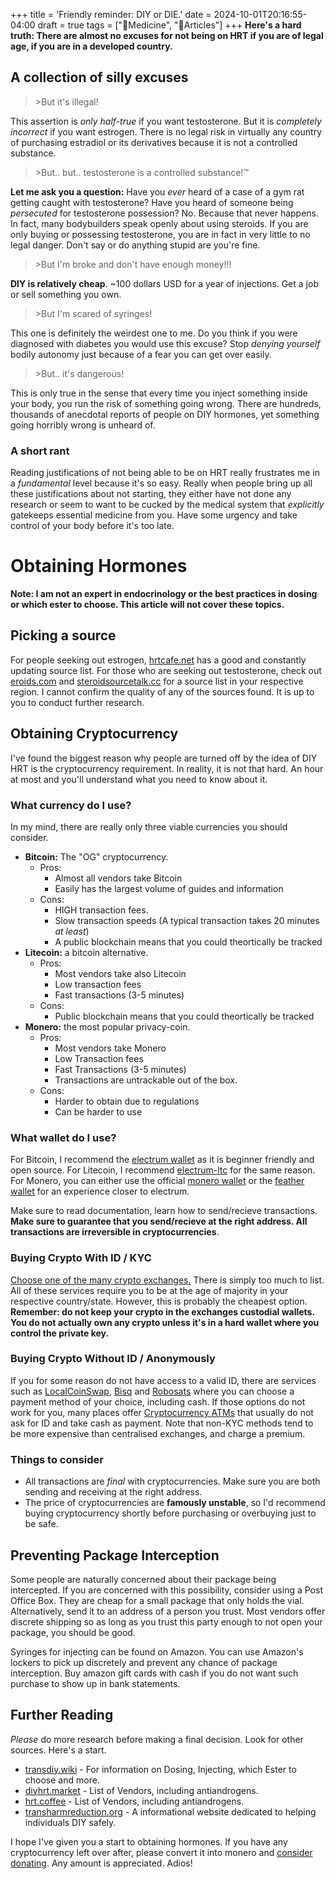 +++
title = 'Friendly reminder: DIY or DIE.'
date = 2024-10-01T20:16:55-04:00
draft = true
tags = ["💊Medicine", "🚆Articles"]
+++
**Here's a hard truth: There are almost no excuses for not being on HRT if you are of legal age, if you are in a developed country.**

## A collection of silly excuses
> \>But it's illegal!

This assertion is *only half-true* if you want testosterone. But it is *completely incorrect* if you want estrogen. There is no legal risk in virtually any country of purchasing estradiol or its derivatives because it is not a controlled substance.

> \>But.. but.. testosterone is a controlled substance!™

**Let me ask you a question:** Have you *ever* heard of a case of a gym rat getting caught with testosterone? Have you heard of someone being *persecuted* for testosterone possession? No. Because that never happens. In fact, many bodybuilders speak openly about using steroids. If you are only buying or possessing testosterone, you are in fact in very little to no legal danger. Don't say or do anything stupid are you're fine.

> \>But I'm broke and don't have enough money!!!

**DIY is relatively cheap**. ~100 dollars USD for a year of injections. Get a job or sell something you own.

> \>But I'm scared of syringes!

This one is definitely the weirdest one to me. Do you think if you were diagnosed with diabetes you would use this excuse? Stop *denying yourself* bodily autonomy just because of a fear you can get over easily. 

> \>But.. it's dangerous!

This is only true in the sense that every time you inject something inside your body, you run the risk of something going wrong. There are hundreds, thousands of anecdotal reports of people on DIY hormones, yet something going horribly wrong is unheard of.

### A short rant
Reading justifications of not being able to be on HRT really frustrates me in a *fundamental* level because it's so easy. Really when people bring up all these justifications about not starting, they either have not done any research or seem to want to be cucked by the medical system that *explicitly* gatekeeps essential medicine from you. Have some urgency and take control of your body before it's too late.

# Obtaining Hormones

**Note: I am not an expert in endocrinology or the best practices in dosing or which ester to choose. This article will not cover these topics.**

## Picking a source
For people seeking out estrogen, [hrtcafe.net](https://hrtcafe.net) has a good and constantly updating source list. For those who are seeking out testosterone, check out [eroids.com](https://www.eroids.com/) and [steroidsourcetalk.cc](https://steroidsourcetalk.cc/) for a source list in your respective region. I cannot confirm the quality of any of the sources found. It is up to you to conduct further research.

## Obtaining Cryptocurrency
I've found the biggest reason why people are turned off by the idea of DIY HRT is the cryptocurrency requirement. In reality, it is not that hard. An hour at most and you'll understand what you need to know about it.

### What currency do I use?

In my mind, there are really only three viable currencies you should consider.
- **Bitcoin:** The "OG" cryptocurrency.
  - Pros:
    - Almost all vendors take Bitcoin
    - Easily has the largest volume of guides and information
  - Cons:
    - HIGH transaction fees.
    - Slow transaction speeds (A typical transaction takes 20 minutes *at least*)
    - A public blockchain means that you could theortically be tracked
- **Litecoin:** a bitcoin alternative.
  - Pros:
    - Most vendors take also Litecoin
    - Low transaction fees
    - Fast transactions (3-5 minutes)
  - Cons:
    - Public blockchain means that you could theortically be tracked
- **Monero:** the most popular privacy-coin.
  - Pros:
    - Most vendors take Monero
    - Low Transaction fees
    - Fast Transactions (3-5 minutes)
    - Transactions are untrackable out of the box.
  - Cons:
    - Harder to obtain due to regulations
    - Can be harder to use

### What wallet do I use?

For Bitcoin, I recommend the [electrum wallet](https://electrum.org/) as it is beginner friendly and open source. For Litecoin, I recommend [electrum-ltc](https://electrum-ltc.org/) for the same reason. For Monero, you can either use the official [monero wallet](https://www.getmonero.org/downloads/) or the [feather wallet](https://featherwallet.org/) for an experience closer to electrum.

Make sure to read documentation, learn how to send/recieve transactions. **Make sure to guarantee that you send/recieve at the right address. All transactions are irreversible in cryptocurrencies**.

### Buying Crypto With ID / KYC

[Choose one of the many crypto exchanges.](https://duckduckgo.com/?q=crypto+exchanges+list) There is simply too much to list. All of these services require you to be at the age of majority in your respective country/state. However, this is probably the cheapest option. **Remember: do not keep your crypto in the exchanges custodial wallets. You do not actually own any crypto unless it's in a hard wallet where you control the private key.**

### Buying Crypto Without ID / Anonymously

If you for some reason do not have access to a valid ID, there are services such as [LocalCoinSwap](https://localcoinswap.com/), [Bisq](https://bisq.network/) and [Robosats](https://dex.robosats.com/) where you can choose a payment method of your choice, including cash. If those options do not work for you, many places offer [Cryptocurrency ATMs](https://coinatmradar.com/) that usually do not ask for ID and take cash as payment. Note that non-KYC methods tend to be more expensive than centralised exchanges, and charge a premium. 

### Things to consider

- All transactions are *final* with cryptocurrencies. Make sure you are both sending and receiving at the right address.
- The price of cryptocurrencies are **famously unstable**, so I'd recommend buying cryptocurrency shortly before purchasing or overbuying just to be safe.

## Preventing Package Interception
Some people are naturally concerned about their package being intercepted. If you are concerned with this possibility, consider using a Post Office Box. They are cheap for a small package that only holds the vial. Alternatively, send it to an address of a person you trust. Most vendors offer discrete shipping so as long as you trust this party enough to not open your package, you should be good.

Syringes for injecting can be found on Amazon. You can use Amazon's lockers to pick up discretely and prevent any chance of package interception. Buy amazon gift cards with cash if you do not want such purchase to show up in bank statements.

## Further Reading
*Please* do more research before making a final decision. Look for other sources. Here's a start.
- [transdiy.wiki](https://transdiy.wiki) - For information on Dosing, Injecting, which Ester to choose and more.
- [diyhrt.market](https://diyhrt.market/) - List of Vendors, including antiandrogens.
- [hrt.coffee](https://hrt.coffee/) - List of Vendors, including antiandrogens.
- [transharmreduction.org](https://transharmreduction.org/) - A informational website dedicated to helping individuals DIY safely.

I hope I've given you a start to obtaining hormones. If you have any cryptocurrency left over after, please convert it into monero and [consider donating](/support/). Any amount is appreciated. Adios!